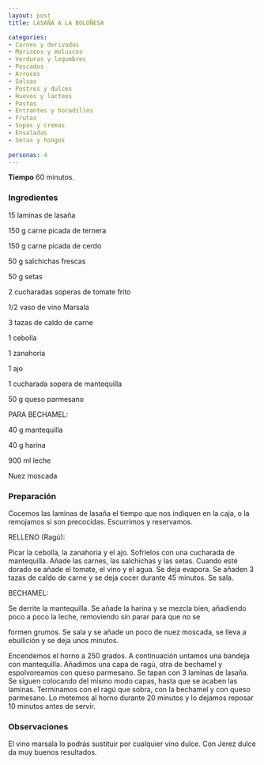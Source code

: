 ```yaml
---
layout: post
title: LASAÑA A LA BOLOÑESA

categories:
- Carnes y derivados
- Mariscos y moluscos
- Verduras y legumbres
- Pescados
- Arroces
- Salsas
- Postres y dulces
- Huevos y lacteos
- Pastas
- Entrantes y bocadillos
- Frutas
- Sopas y cremas
- Ensaladas
- Setas y hongos
 
personas: 4 
---
```

<b>Tiempo</b> 60 minutos.

<h3>Ingredientes</h3>
15 laminas de lasaña

150 g carne picada de ternera

150 g carne picada de cerdo

50 g salchichas frescas

50 g setas

2 cucharadas soperas de tomate frito

1/2 vaso de vino Marsala

3 tazas de caldo de carne

1 cebolla

1 zanahoria

1 ajo

1 cucharada sopera de mantequilla

50 g queso parmesano

PARA BECHAMEL:

40 g mantequilla

40 g harina

900 ml leche

Nuez moscada

<h3>Preparación</h3>
Cocemos las laminas de lasaña el tiempo que nos indiquen en la caja, o la remojamos si son precocidas. Escurrimos y reservamos.

RELLENO (Ragú):

Picar la cebolla, la zanahoria y el ajo. Sofríelos con una cucharada de mantequilla. Añade las carnes, las salchichas y las setas. Cuando esté dorado se añade el tomate, el vino y el agua. Se deja evapora. Se añaden 3 tazas de caldo de carne y se deja cocer durante 45 minutos. Se sala.

BECHAMEL:

Se derrite la mantequilla. Se añade la harina y se mezcla bien, añadiendo poco a poco la leche, removiendo sin parar para que no se

formen grumos. Se sala y se añade un poco de nuez moscada, se lleva a ebullición y se deja unos minutos.

Encendemos el horno a 250 grados. A continuación untamos una bandeja con mantequilla. Añadimos una capa de ragú, otra de bechamel y espolvoreamos con queso parmesano. Se tapan con 3 laminas de lasaña. Se siguen colocando del mismo modo capas, hasta que se acaben las laminas. Terminamos con el ragú que sobra, con la bechamel y con queso parmesano. Lo metemos al horno durante 20 minutos y lo dejamos reposar 10 minutos antes de servir.

<h3>Observaciones</h3>
El vino marsala lo podrás sustituir por cualquier vino dulce. Con Jerez dulce da muy buenos resultados.

